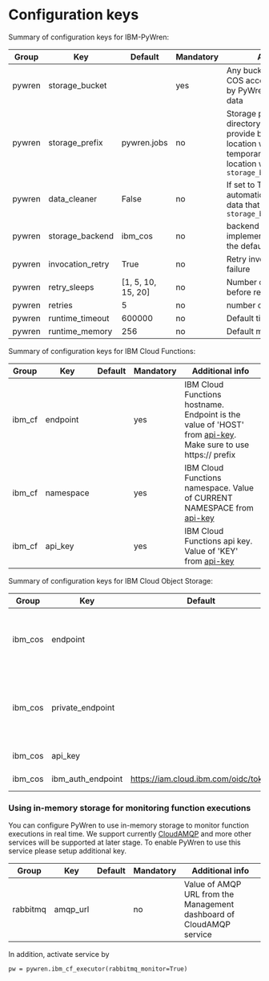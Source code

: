 # Configuration keys

Summary of configuration keys for IBM-PyWren:

|Group|Key|Default|Mandatory|Additional info|
|---|---|---|---|---|
|pywren|storage_bucket||yes|Any bucket that exists in your COS account. This will be used by PyWren for intermediate data |
|pywren|storage_prefix|pywren.jobs|no|Storage prefix is a virtual sub-directory in the bucket, to provide better control over location where PyWren writes temporary data. The COS location will be `storage_bucket/storage_prefix` |
|pywren|data_cleaner|False|no|If set to True, then cleaner will automatically delete temporary data that was written into `storage_bucket/storage_prefix`|
|pywren | storage_backend| ibm_cos | no | backend storage implementation. IBM COS is the default |
|pywren | invocation_retry| True | no | Retry invocation in case of failure |
|pywren | retry_sleeps | [1, 5, 10, 15, 20] | no | Number of seconds to wait before retry |
|pywren| retries | 5 | no | number of retries |
|pywren| runtime_timeout | 600000 |no |  Default timeout |
|pywren| runtime_memory | 256 | no | Default memory |


Summary of configuration keys for IBM Cloud Functions:

|Group|Key|Default|Mandatory|Additional info|
|---|---|---|---|---|
|ibm_cf| endpoint | | yes | IBM Cloud Functions hostname. Endpoint is the value of 'HOST' from [api-key](https://cloud.ibm.com/openwhisk/learn/api-key). Make sure to use https:// prefix |
|ibm_cf| namespace | | yes | IBM Cloud Functions namespace. Value of CURRENT NAMESPACE from [api-key](https://cloud.ibm.com/openwhisk/learn/api-key) |
|ibm_cf| api_key | | yes | IBM Cloud Functions api key. Value of 'KEY' from [api-key](https://console.bluemix.net/openwhisk/learn/api-key) |


Summary of configuration keys for IBM Cloud Object Storage:

|Group|Key|Default|Mandatory|Additional info|
|---|---|---|---|---|
|ibm_cos | endpoint | | yes | Regional endpoint to your COS account. Make sure to use full path. For example https://s3.us-east.cloud-object-storage.appdomain.cloud |
|ibm_cos | private_endpoint | | no | Private regional endpoint to your COS account. Make sure to use full path. For example: https://s3.private.us-east.cloud-object-storage.appdomain.cloud |
|ibm_cos | api_key | | yes | API Key to your COS account|
|ibm_cos | ibm_auth_endpoint | https://iam.cloud.ibm.com/oidc/token | no | Optional URL for IBM Authentication IAM |


### Using in-memory storage for monitoring function executions

You can configure PyWren to use in-memory storage to monitor function executions in real time. We support currently [CloudAMQP](https://cloud.ibm.com/catalog/services/cloudamqp) and more other services will be supported at later stage. To enable PyWren to use this service please setup additional key.

|Group|Key|Default|Mandatory|Additional info|
|---|---|---|---|---|
| rabbitmq |amqp_url | |no | Value of AMQP URL from the Management dashboard of CloudAMQP service |

In addition, activate service by

	pw = pywren.ibm_cf_executor(rabbitmq_monitor=True)

